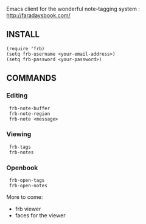 
Emacs client for the wonderful note-tagging system : http://faradaysbook.com/

## INSTALL
    (require 'frb)
    (setq frb-username <your-email-address>)
    (setq frb-password <your-password>)

## COMMANDS

### Editing

     frb-note-buffer
     frb-note-region 
     frb-note <message>

### Viewing
     frb-tags
     frb-notes

### Openbook
     frb-open-tags
     frb-open-notes

More to come:
- frb viewer
- faces for the viewer

